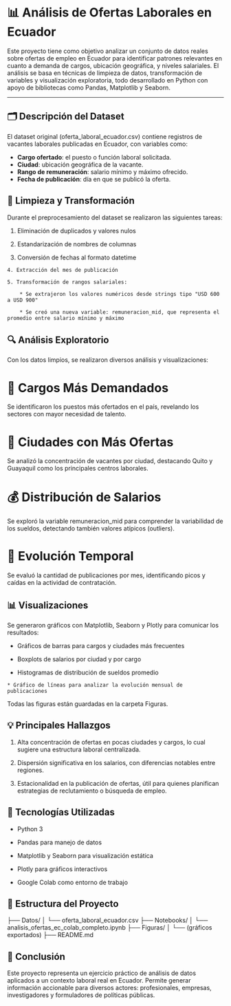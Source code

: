 # 📊 Análisis de Ofertas Laborales en Ecuador

Este proyecto tiene como objetivo analizar un conjunto de datos reales sobre ofertas de empleo en Ecuador para identificar patrones relevantes en cuanto a demanda de cargos, ubicación geográfica, y niveles salariales. El análisis se basa en técnicas de limpieza de datos, transformación de variables y visualización exploratoria, todo desarrollado en Python con apoyo de bibliotecas como Pandas, Matplotlib y Seaborn.

---

## 🗂️ Descripción del Dataset

El dataset original (oferta_laboral_ecuador.csv) contiene registros de vacantes laborales publicadas en Ecuador, con variables como:

- **Cargo ofertado**: el puesto o función laboral solicitada.  
- **Ciudad**: ubicación geográfica de la vacante.  
- **Rango de remuneración**: salario mínimo y máximo ofrecido.  
- **Fecha de publicación**: día en que se publicó la oferta.

## 🧹 Limpieza y Transformación
Durante el preprocesamiento del dataset se realizaron las siguientes tareas:

   1. Eliminación de duplicados y valores nulos

   2. Estandarización de nombres de columnas

   3. Conversión de fechas al formato datetime

    4. Extracción del mes de publicación

    5. Transformación de rangos salariales:

        * Se extrajeron los valores numéricos desde strings tipo "USD 600 a USD 900"

        * Se creó una nueva variable: remuneracion_mid, que representa el promedio entre salario mínimo y máximo

## 🔍 Análisis Exploratorio

Con los datos limpios, se realizaron diversos análisis y visualizaciones:

# 📌 Cargos Más Demandados

Se identificaron los puestos más ofertados en el país, revelando los sectores con mayor necesidad de talento.

# 🌆 Ciudades con Más Ofertas

Se analizó la concentración de vacantes por ciudad, destacando Quito y Guayaquil como los principales centros laborales.

# 💰 Distribución de Salarios

Se exploró la variable remuneracion_mid para comprender la variabilidad de los sueldos, detectando también valores atípicos (outliers).

# 📅 Evolución Temporal

Se evaluó la cantidad de publicaciones por mes, identificando picos y caídas en la actividad de contratación.

## 📊 Visualizaciones

Se generaron gráficos con Matplotlib, Seaborn y Plotly para comunicar los resultados:

   * Gráficos de barras para cargos y ciudades más frecuentes

   * Boxplots de salarios por ciudad y por cargo

   * Histogramas de distribución de sueldos promedio

    * Gráfico de líneas para analizar la evolución mensual de publicaciones

Todas las figuras están guardadas en la carpeta Figuras.

## 💡 Principales Hallazgos

  1. Alta concentración de ofertas en pocas ciudades y cargos, lo cual sugiere una estructura laboral centralizada.

  2. Dispersión significativa en los salarios, con diferencias notables entre regiones.

  3. Estacionalidad en la publicación de ofertas, útil para quienes planifican estrategias de reclutamiento o búsqueda de empleo.

## 🧰 Tecnologías Utilizadas
  - Python 3

  - Pandas para manejo de datos

  - Matplotlib y Seaborn para visualización estática

  - Plotly para gráficos interactivos

  - Google Colab como entorno de trabajo

## 📂 Estructura del Proyecto

├── Datos/
│   └── oferta_laboral_ecuador.csv
├── Notebooks/
│   └── analisis_ofertas_ec_colab_completo.ipynb
├── Figuras/
│   └── (gráficos exportados)
├── README.md

## 🎯 Conclusión

Este proyecto representa un ejercicio práctico de análisis de datos aplicados a un contexto laboral real en Ecuador. Permite generar información accionable para diversos actores: profesionales, empresas, investigadores y formuladores de políticas públicas.